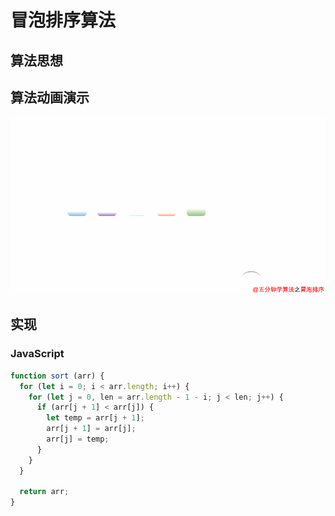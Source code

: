 # 冒泡排序算法

## 算法思想

## 算法动画演示

![](/assets/冒泡排序.jpeg)

## 实现

### JavaScript

```js
function sort (arr) {
  for (let i = 0; i < arr.length; i++) {
    for (let j = 0, len = arr.length - 1 - i; j < len; j++) {
      if (arr[j + 1] < arr[j]) {
        let temp = arr[j + 1];
        arr[j + 1] = arr[j];
        arr[j] = temp;
      }
    }
  }

  return arr;
}
```



